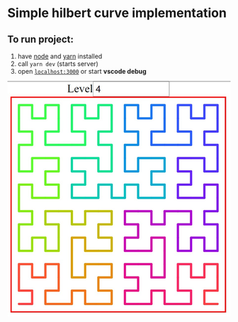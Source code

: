 # Simple hilbert curve implementation

## To run project:
 1. have [node](https://nodejs.org/) and [yarn](https://yarnpkg.com/) installed
 1. call `yarn dev` (starts server)
 1. open [`localhost:3000`](http://localhost:3000) or start __vscode debug__

![example](./images/img.jpg)
